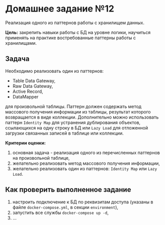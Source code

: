 # Домашнее задание №12
Реализация одного из паттернов работы с хранилищем данных.

**Цель:** закрепить навыки работы с БД на уровне логики, научиться применять на практике востребованные паттерны работы с хранилищами.

## Задача
Необходимо реализовать один из паттернов:
- Table Data Gateway,
- Raw Data Gateway,
- Active Record,
- DataMapper

для произвольной таблицы. Паттерн должен содержать метод массового получения информации из таблицы, результат которого возвращается в виде коллекции.
Дополнительно можно использовать паттерн `Identity Map` для устранения дублирования объектов, ссылающихся на одну строку в БД или `Lazy Load` для отложенной загрузки связанных записей в таблице или коллекции. 

**Критерии оценки:**
1. основная задача - реализация одного из перечисленных паттернов на произвольной таблице,
1. желательно реализовать метод массового получения информации,
1. желательно реализовать один из паттернов: `Identity Map` или `Lazy Load`.

## Как проверить выполненное задание
1. настроить подключение к БД по реквизитам доступа (указаны в файле `docker-compose.yml`, в секции `environment`),
1. запустить все службы `docker-compose up -d`,
1. ... 
